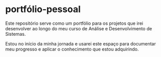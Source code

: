 # portfólio-pessoal

Este repositório serve como um portfólio para os projetos que irei desenvolver ao longo do meu curso de Análise e Desenvolvimento de Sistemas.

Estou no início da minha jornada e usarei este espaço para documentar meu progresso e aplicar o conhecimento que estou adquirindo.
